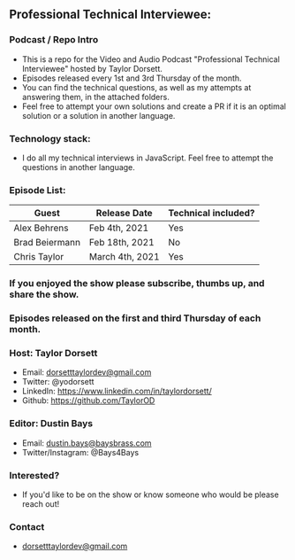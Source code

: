 ## Professional Technical Interviewee:

### Podcast / Repo Intro

- This is a repo for the Video and Audio Podcast "Professional Technical Interviewee" hosted by Taylor Dorsett.
- Episodes released every 1st and 3rd Thursday of the month.
- You can find the technical questions, as well as my attempts at answering them, in the attached folders.
- Feel free to attempt your own solutions and create a PR if it is an optimal solution or a solution in another language.

### Technology stack: 
- I do all my technical interviews in JavaScript. Feel free to attempt the questions in another language. 

### Episode List:
| Guest | Release Date | Technical included? |
|---------|--------|--------------|
| Alex Behrens | Feb 4th, 2021 | Yes |
| Brad Beiermann | Feb 18th, 2021 | No |
| Chris Taylor | March 4th, 2021 | Yes |

### If you enjoyed the show please subscribe, thumbs up, and share the show. 
### Episodes released on the first and third Thursday of each month.

### Host: Taylor Dorsett
- Email: dorsetttaylordev@gmail.com
- Twitter: @yodorsett
- LinkedIn: https://www.linkedin.com/in/taylordorsett/
- Github: https://github.com/TaylorOD

### Editor: Dustin Bays
- Email: dustin.bays@baysbrass.com
- Twitter/Instagram: @Bays4Bays

### Interested?
- If you'd like to be on the show or know someone who would be please reach out!

### Contact
- dorsetttaylordev@gmail.com

